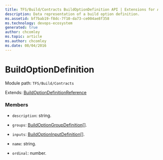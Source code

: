 ```yaml
---
title: TFS/Build/Contracts BuildOptionDefinition API | Extensions for Azure DevOps Services
description: Data representation of a build option definition.
ms.assetid: bf7bab19-f8dc-7f10-da73-ce004ae8f358
ms.technology: devops-ecosystem
generated: true
author: chcomley
ms.topic: article
ms.author: chcomley
ms.date: 08/04/2016
---
```


# BuildOptionDefinition

Module path: `TFS/Build/Contracts`

Extends: [BuildOptionDefinitionReference](./BuildOptionDefinitionReference.md)

### Members

- `description`: string.

- `groups`: [BuildOptionGroupDefinition](./BuildOptionGroupDefinition.md)[].

- `inputs`: [BuildOptionInputDefinition](./BuildOptionInputDefinition.md)[].

- `name`: string.

- `ordinal`: number.
